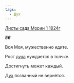```yaml
---
tags:
  - Дух
---
```

[Листы сада Мории 1 1924г](https://127.0.0.1:4002/agni/1924)

___56___

Воя Моя, мужественно идите.   

Рост [духа](../../../tags/#[Дух](../../../tags/#Дух)) нуждается в толчке.   

Достигнуть может каждый.   

[Дух](../../../tags/#Дух) позванный не вернётся.   

